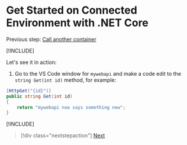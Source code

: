 # Get Started on Connected Environment with .NET Core

Previous step: [Call another container](get-started-netcore-05.md)

[!INCLUDE[](common/team-development-1.md)]

Let's see it in action:
1. Go to the VS Code window for `mywebapi` and make a code edit to the `string Get(int id)` method, for example:

```csharp
[HttpGet("{id}")]
public string Get(int id)
{
    return "mywebapi now says something new";
}
```

[!INCLUDE[](common/team-development-2.md)]

> [!div class="nextstepaction"]
> [Next](get-started-netcore-07.md)
